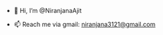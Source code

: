 - 👋 Hi, I’m @NiranjanaAjit
<!---
- 👀 I’m interested in machine learning in business
- 🌱 I’m currently learning 
- 💞️ I’m looking to collaborate on ...
--->
- 📫 Reach me via gmail: niranjana3121@gmail.com

<!---
NiranjanaAjit/NiranjanaAjit is a ✨ special ✨ repository because its `README.md` (this file) appears on your GitHub profile.
You can click the Preview link to take a look at your changes.
--->
